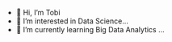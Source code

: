 - 👋 Hi, I’m Tobi
- 👀 I’m interested in Data Science...
- 🌱 I’m currently learning Big Data Analytics ...

<!---
Tobidx/Tobidx is a ✨ special ✨ repository because its `README.md` (this file) appears on your GitHub profile.
You can click the Preview link to take a look at your changes.
--->
